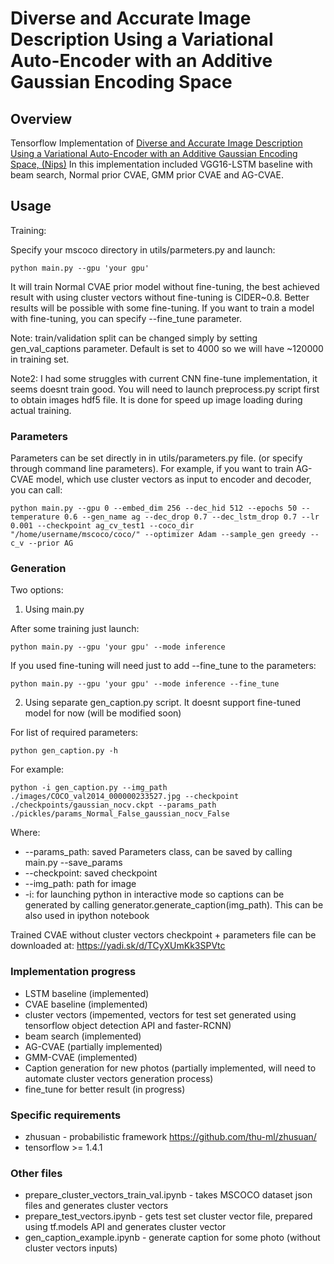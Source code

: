 # Diverse and Accurate Image Description Using a Variational Auto-Encoder with an Additive Gaussian Encoding Space

## Overview
 Tensorflow Implementation of [Diverse and Accurate Image Description Using a Variational Auto-Encoder with an Additive Gaussian Encoding Space, (Nips)](https://papers.nips.cc/paper/7158-diverse-and-accurate-image-description-using-a-variational-auto-encoder-with-an-additive-gaussian-encoding-space.pdf)
In this implementation included VGG16-LSTM baseline with beam search, Normal prior CVAE,
 GMM prior CVAE and AG-CVAE.

## Usage

Training:

Specify your mscoco directory in utils/parmeters.py and launch:
```shell=
python main.py --gpu 'your gpu'
```
It will train Normal CVAE prior model without fine-tuning, the best achieved result with using
cluster vectors without fine-tuning is CIDER~0.8. Better results will be possible with some fine-tuning.
If you want to train a model with fine-tuning, you can specify --fine_tune parameter.

Note: train/validation split can be changed simply by setting gen_val_captions parameter. Default is set to 4000 so we will have ~120000 in training set.

Note2: I had some struggles with current CNN fine-tune implementation, it seems doesnt train good. You will need to launch preprocess.py script first to obtain images hdf5 file. It is done for speed up image loading during actual training.

### Parameters
Parameters can be set directly in in utils/parameters.py file.
(or specify through command line parameters).
For example, if you want to train AG-CVAE model, which use cluster vectors as input to encoder and decoder, you can call:
```shell=
python main.py --gpu 0 --embed_dim 256 --dec_hid 512 --epochs 50 --temperature 0.6 --gen_name ag --dec_drop 0.7 --dec_lstm_drop 0.7 --lr 0.001 --checkpoint ag_cv_test1 --coco_dir "/home/username/mscoco/coco/" --optimizer Adam --sample_gen greedy --c_v --prior AG
```

### Generation
Two options:

1) Using main.py

After some training just launch:
```shell=
python main.py --gpu 'your gpu' --mode inference
```
If you used fine-tuning will need just to add --fine_tune to the parameters:
```shell=
python main.py --gpu 'your gpu' --mode inference --fine_tune
```

2) Using separate gen_caption.py script. It doesnt support fine-tuned model for now (will be modified soon)

For list of required parameters:
```shell=
python gen_caption.py -h
```
For example:
```
python -i gen_caption.py --img_path ./images/COCO_val2014_000000233527.jpg --checkpoint ./checkpoints/gaussian_nocv.ckpt --params_path ./pickles/params_Normal_False_gaussian_nocv_False
```
Where:
- --params_path: saved Parameters class, can be saved by calling main.py --save_params
- --checkpoint: saved checkpoint
- --img_path: path for image
- -i: for launching python in interactive mode so captions can be generated by calling generator.generate_caption(img_path). This can be also used in ipython notebook

Trained CVAE without cluster vectors checkpoint + parameters file can be downloaded at:
https://yadi.sk/d/TCyXUmKk3SPVtc

### Implementation progress
- LSTM baseline (implemented)
- CVAE baseline (implemented)
- cluster vectors (impemented, vectors for test set generated using
  tensorflow object detection API and faster-RCNN)
- beam search (implemented)
- AG-CVAE (partially implemented)
- GMM-CVAE (implemented)
- Caption generation for new photos (partially implemented, will need to automate cluster vectors generation process)
- fine_tune for better result (in progress)

### Specific requirements
- zhusuan - probabilistic framework https://github.com/thu-ml/zhusuan/
- tensorflow >= 1.4.1

### Other files
- prepare_cluster_vectors_train_val.ipynb - takes MSCOCO dataset json files and generates cluster vectors
- prepare_test_vectors.ipynb - gets test set cluster vector file, prepared using tf.models API and generates cluster vector
- gen_caption_example.ipynb - generate caption for some photo (without cluster vectors inputs)
